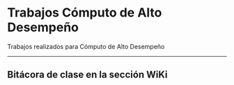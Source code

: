 # Trabajos Cómputo de Alto Desempeño
Trabajos realizados para Cómputo de Alto Desempeño
***
## Bitácora de clase en la sección WiKi
